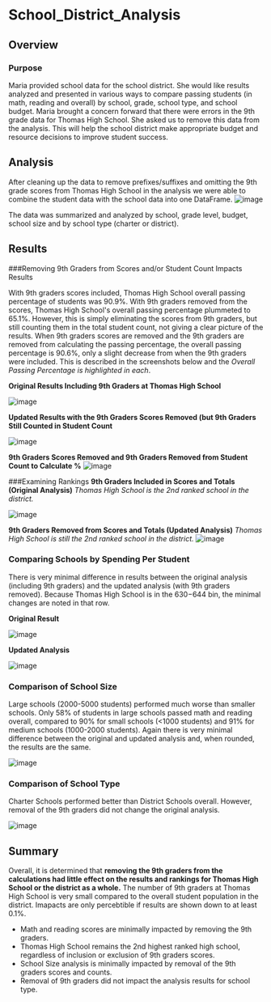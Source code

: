 # School_District_Analysis

## Overview

### Purpose
Maria provided school data for the school district. She would like results analyzed and presented in various ways to compare passing students (in math, reading and overall) by school, grade, school type, and school budget. Maria brought a concern forward that there were errors in the 9th grade data for Thomas High School. She asked us to remove this data from the analysis. This will help the school district make appropriate budget and resource decisions to improve student success.


## Analysis

After cleaning up the data to remove prefixes/suffixes and omitting the 9th grade scores from Thomas High School in the analysis we were able to combine the student data with the school data into one DataFrame.
![image](https://user-images.githubusercontent.com/95710184/150044874-7fa3a392-5207-4943-b8f4-105feac76cf6.png)

The data was summarized and analyzed by school, grade level, budget, school size and by school type (charter or district). 

## Results

###Removing 9th Graders from Scores and/or Student Count Impacts Results

With 9th graders scores included, Thomas High School overall passing percentage of students was 90.9%. With 9th graders removed from the scores, Thomas High School's overall passing percentage plummeted to 65.1%.  However, this is simply eliminating the scores from 9th graders, but still counting them in the total student count, not giving a clear picture of the results. When 9th graders scores are removed and the 9th graders are removed from calculating the passing percentage, the overall passing percentage is 90.6%, only a slight decrease from when the 9th graders were included. This is described in the screenshots below and the *Overall Passing Percentage is highlighted in each*.

**Original Results Including 9th Graders at Thomas High School**

![image](https://user-images.githubusercontent.com/95710184/150188609-4aa6374b-9ead-47ab-809b-59195aff99fe.png)

**Updated Results with the 9th Graders Scores Removed (but 9th Graders Still Counted in Student Count**

![image](https://user-images.githubusercontent.com/95710184/150136315-1e1dbd6a-6e88-4574-b3c0-a5d43ba1025d.png)

**9th Graders Scores Removed and 9th Graders Removed from Student Count to Calculate %**
![image](https://user-images.githubusercontent.com/95710184/150188259-6f8c4eab-6a54-45cb-b7e8-03d98ebeae95.png)

###Examining Rankings 
**9th Graders Included in Scores and Totals (Original Analysis)**
*Thomas High School is the 2nd ranked school in the district.*

![image](https://user-images.githubusercontent.com/95710184/150187060-9c76b12a-6b9f-4b42-8517-6a6806e3017a.png)


**9th Graders Removed from Scores and Totals (Updated Analysis)**
*Thomas High School is still the 2nd ranked school in the district.*
![image](https://user-images.githubusercontent.com/95710184/150183473-9190321a-dca0-4af1-9234-699ba3b4b3bf.png)

### Comparing Schools by Spending Per Student
There is very minimal difference in results between the original analysis (including 9th graders) and the updated analysis (with 9th graders removed). Because Thomas High School is in the $630-$644 bin, the minimal changes are noted in that row.

**Original Result**

![image](https://user-images.githubusercontent.com/95710184/150191978-79e6e280-9bbc-4d8e-99e7-8928f367589b.png)

**Updated Analysis**

![image](https://user-images.githubusercontent.com/95710184/150192183-a684fb38-c010-448d-8f4d-a97109a1058e.png)


### Comparison of School Size
Large schools (2000-5000 students) performed much worse than smaller schools. Only 58% of students in large schools passed math and reading overall, compared to 90% for small schools (<1000 students) and 91% for medium schools (1000-2000 students). Again there is very minimal difference between the original and updated analysis and, when rounded, the results are the same.

![image](https://user-images.githubusercontent.com/95710184/150048818-ced0ac09-d880-42a3-85d5-342a918bbbe6.png)

### Comparison of School Type
Charter Schools performed better than District Schools overall. However, removal of the 9th graders did not change the original analysis.

![image](https://user-images.githubusercontent.com/95710184/150048420-5d104b08-4913-4e08-af2f-e042a11dc26b.png)


## Summary
Overall, it is determined that **removing the 9th graders from the calculations had little effect on the results and rankings for Thomas High School or the district as a whole.** The number of 9th graders at Thomas High School is very small compared to the overall student population in the district. Imapacts are only percebtible if results are shown down to at least 0.1%.

- Math and reading scores are minimally impacted by removing the 9th graders. 
- Thomas High School remains the 2nd highest ranked high school, regardless of inclusion or exclusion of 9th graders scores.
- School Size analysis is minimally impacted by removal of the 9th graders scores and counts.
- Removal of 9th graders did not impact the analysis results for school type.

